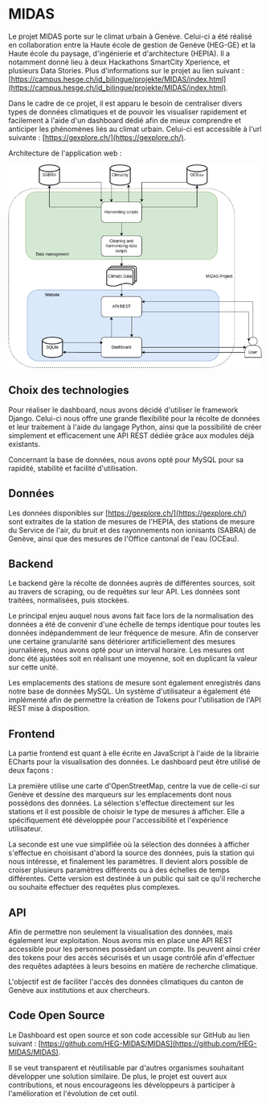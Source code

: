 # MIDAS

Le projet MIDAS porte sur le climat urbain à Genève. Celui-ci a été réalisé en collaboration entre la Haute école de gestion de Genève (HEG-GE) et la Haute école du paysage, d'ingénierie et d'architecture (HEPIA). Il a notamment donné lieu à deux Hackathons SmartCity Xperience, et plusieurs Data Stories. Plus d'informations sur le projet au lien suivant : [https://campus.hesge.ch/id_bilingue/projekte/MIDAS/index.html](https://campus.hesge.ch/id_bilingue/projekte/MIDAS/index.html).

Dans le cadre de ce projet, il est apparu le besoin de centraliser divers types de données climatiques et de pouvoir les visualiser rapidement et facilement à l'aide d'un dashboard dédié afin de mieux comprendre et anticiper les phénomènes liés au climat urbain. Celui-ci est accessible à l'url suivante : [https://gexplore.ch/](https://gexplore.ch/).

Architecture de l'application web :

![](midas_diagramme.png)

## Choix des technologies

Pour réaliser le dashboard, nous avons décidé d'utiliser le framework Django. Celui-ci nous offre une grande flexibilité pour la récolte de données et leur traitement à l'aide du langage Python, ainsi que la possibilité de créer simplement et efficacement une API REST dédiée grâce aux modules déjà existants.

Concernant la base de données, nous avons opté pour MySQL pour sa rapidité, stabilité et facilité d'utilisation.

## Données

Les données disponibles sur [https://gexplore.ch/](https://gexplore.ch/) sont extraites de la station de mesures de l'HEPIA, des stations de mesure du Service de l'air, du bruit et des rayonnements non ionisants (SABRA) de Genève, ainsi que des mesures de l'Office cantonal de l'eau (OCEau).

## Backend

Le backend gère la récolte de données auprès de différentes sources, soit au travers de scraping, ou de requêtes sur leur API. Les données sont traitées, normalisées, puis stockées. 

Le principal enjeu auquel nous avons fait face lors de la normalisation des données a été de convenir d'une échelle de temps identique pour toutes les données indépandemment de leur fréquence de mesure. Afin de conserver une certaine granularité sans détériorer artificiellement des mesures journalières, nous avons opté pour un interval horaire. Les mesures ont donc été ajustées soit en réalisant une moyenne, soit en duplicant la valeur sur cette unité.

Les emplacements des stations de mesure sont également enregistrés dans notre base de données MySQL. Un système d'utilisateur a également été implémenté afin de permettre la création de Tokens pour l'utilisation de l'API REST mise à disposition.

## Frontend

La partie frontend est quant à elle écrite en JavaScript à l'aide de la librairie ECharts pour la visualisation des données. Le dashboard peut être utilisé de deux façons :

La première utilise une carte d'OpenStreetMap, centre la vue de celle-ci sur Genève et dessine des marqueurs sur les emplacements dont nous possèdons des données. La sélection s'effectue directement sur les stations et il est possible de choisir le type de mesures à afficher. Elle a spécifiquement été développée pour l'accessibilité et l'expérience utilisateur.

La seconde est une vue simplifiée où la sélection des données à afficher s'effectue en choisisant d'abord la source des données, puis la station qui nous intéresse, et finalement les paramètres. Il devient alors possible de croiser plusieurs paramètres différents ou à des échelles de temps différentes. Cette version est destinée à un public qui sait ce qu'il recherche ou souhaite effectuer des requêtes plus complexes.

## API

Afin de permettre non seulement la visualisation des données, mais également leur exploitation. Nous avons mis en place une API REST accessible pour les personnes possèdant un compte. Ils peuvent ainsi créer des tokens pour des accès sécurisés et un usage contrôlé afin d'effectuer des requêtes adaptées à leurs besoins en matière de recherche climatique.

L'objectif est de faciliter l'accès des données climatiques du canton de Genève aux institutions et aux chercheurs. 

## Code Open Source

Le Dashboard est open source et son code accessible sur GitHub au lien suivant : [https://github.com/HEG-MIDAS/MIDAS](https://github.com/HEG-MIDAS/MIDAS).

Il se veut transparent et réutilisable par d'autres organismes souhaitant développer une solution similaire. De plus, le projet est ouvert aux contributions, et nous encourageons les développeurs à participer à l'amélioration et l'évolution de cet outil.
